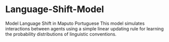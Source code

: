 # Language-Shift-Model
Model Language Shift in Maputo Portuguese
This model simulates interactions between agents using a simple linear updating rule for learning the probability distributions of linguistic conventions.

